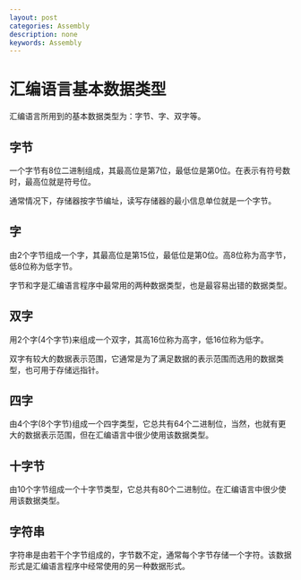 ```yaml
---
layout: post
categories: Assembly
description: none
keywords: Assembly
---
```

# 汇编语言基本数据类型
汇编语言所用到的基本数据类型为：字节、字、双字等。
## 字节

一个字节有8位二进制组成，其最高位是第7位，最低位是第0位。在表示有符号数时，最高位就是符号位。

通常情况下，存储器按字节编址，读写存储器的最小信息单位就是一个字节。

## 字

由2个字节组成一个字，其最高位是第15位，最低位是第0位。高8位称为高字节，低8位称为低字节。

字节和字是汇编语言程序中最常用的两种数据类型，也是最容易出错的数据类型。

## 双字

用2个字(4个字节)来组成一个双字，其高16位称为高字，低16位称为低字。

双字有较大的数据表示范围，它通常是为了满足数据的表示范围而选用的数据类型，也可用于存储远指针。

## 四字

由4个字(8个字节)组成一个四字类型，它总共有64个二进制位，当然，也就有更大的数据表示范围，但在汇编语言中很少使用该数据类型。

## 十字节

由10个字节组成一个十字节类型，它总共有80个二进制位。在汇编语言中很少使用该数据类型。

## 字符串

字符串是由若干个字节组成的，字节数不定，通常每个字节存储一个字符。该数据形式是汇编语言程序中经常使用的另一种数据形式。


